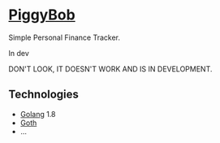 # [PiggyBob](https://piggybob.com)

Simple Personal Finance Tracker.

In dev

DON'T LOOK, IT DOESN'T WORK AND IS IN DEVELOPMENT.

## Technologies

* [Golang](https://github.com/golang/go) 1.8
* [Goth](https://github.com/markbates/goth)
* ...
